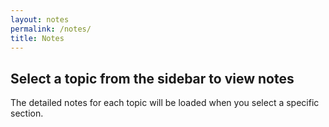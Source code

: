 ```yaml
---
layout: notes
permalink: /notes/
title: Notes
---
```


<div class="notes-content">
    <div id="note-content" class="note-section text-center">
      <h2>Select a topic from the sidebar to view notes</h2>
      <p>The detailed notes for each topic will be loaded when you select a specific section.</p>
    </div>
    <div id="search-results"></div>
  </div>
